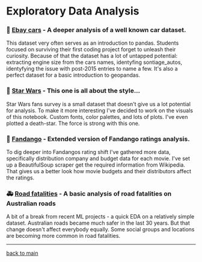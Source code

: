 # Exploratory Data Analysis

### :car: [Ebay cars](https://github.com/grumpyclimber/portfolio/tree/main/eda/ebay) - A deeper analysis of a well known car dataset. 
This dataset very often serves as an introduction to pandas. Students focused on surviving their first coding project forget to unleash their curiosity. Because of that the dataset has a lot of untapped potential: extracting engine size from the cars names, identyfing sontiage_autos, identyfying the issue with post-2015 entries to name a few. It's also a perfect dataset for a basic introduction to geopandas.

### 👾 [Star Wars](https://github.com/grumpyclimber/portfolio/tree/main/eda/star_wars) - This one is all about the style... 
Star Wars fans survey is a small dataset that doesn't give us a lot potential for analysis. To make it more interesting I've decided to work on the visuals of this notebook. Custom fonts, color palettes, and lots of plots. I've even plotted a death-star. The force is strong with this one.

###  :movie_camera: [Fandango](https://github.com/grumpyclimber/portfolio/tree/main/eda/fandango) - Extended version of Fandango ratings analysis. 
To dig deeper into Fandangos rating shift I've gathered more data, specifically distribution company and budget data for each movie. I've set up a BeautifulSoup scraper get the required information from Wikipedia. That gives us a better look how movie budgets and their distributors affect the ratings.   

### 🚑 [Road fatalities](https://github.com/grumpyclimber/portfolio/tree/main/straya_road_deaths) - A basic analysis of road fatalities on Australian roads
A bit of a break from recent ML projects - a quick EDA on a relatively simple dataset. Australian roads became much safer in the last 30 years. But that change doesn't affect everybody equally. Some social groups and locations are becoming more common in road fatalities.

---
[back to main](https://github.com/grumpyclimber/portfolio)
